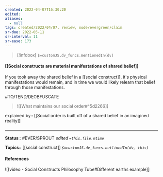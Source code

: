 ```yaml
---
created: 2022-04-07T16:30:20 
edited: 
aliases:
  - null
tags: created/2022/04/07, review, node/evergreen/claim
sr-due: 2022-05-11
sr-interval: 11
sr-ease: 173
---
```

> [!infobox]
`$=customJS.dv_funcs.mentionedIn(dv)`

#### [[Social constructs are material manifestations of shared belief]]

If you took away the shared belief in a [[social construct]], it's physical manifestations would remain, and in time we would likely relearn that belief through those manifestations.

#TO/TEND/DEOBFUSCATE 
> ![[What maintains our social order#^5d2266]]

explained by:: [[Social order is built off of a shared belief in an imagined reality]]

### <hr class="footnote"/>

**Status**:: #EVER/SPROUT
*edited `=this.file.mtime`*

**Topics**:: [[social construct]]
*`$=customJS.dv_funcs.outlinedIn(dv, this)`*

#### References

![[video - Social Constructs Philosophy Tube#Different earths example]]
